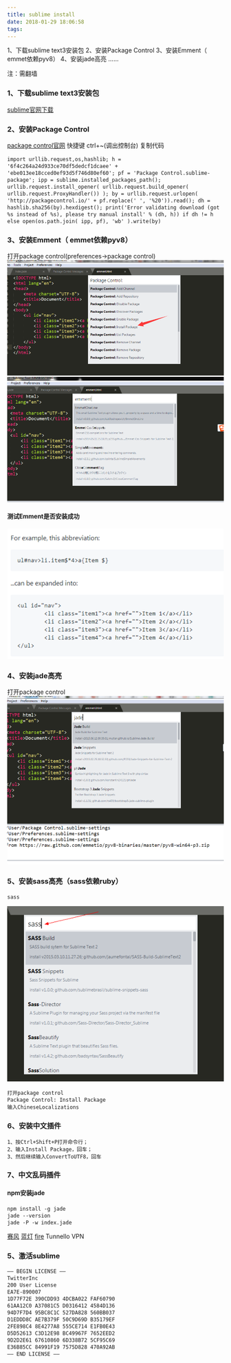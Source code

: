 ```yaml
---
title: sublime install
date: 2018-01-29 18:06:58
tags:
---
```

1、下载sublime text3安装包
2、安装Package Control
3、安装Emment（ emmet依赖pyv8）
4、安装jade高亮
......
<!-- more -->
注：需翻墙
### 1、下载sublime text3安装包
[sublime官网下载](http://www.sublimetext.com/)
### 2、安装Package Control
[package control官网](https://packagecontrol.io/installation)
快捷键 ctrl+~(调出控制台)
复制代码
```
import urllib.request,os,hashlib; h = '6f4c264a24d933ce70df5dedcf1dcaee' + 'ebe013ee18cced0ef93d5f746d80ef60'; pf = 'Package Control.sublime-package'; ipp = sublime.installed_packages_path(); urllib.request.install_opener( urllib.request.build_opener( urllib.request.ProxyHandler()) ); by = urllib.request.urlopen( 'http://packagecontrol.io/' + pf.replace(' ', '%20')).read(); dh = hashlib.sha256(by).hexdigest(); print('Error validating download (got %s instead of %s), please try manual install' % (dh, h)) if dh != h else open(os.path.join( ipp, pf), 'wb' ).write(by)
```
### 3、安装Emment（ emmet依赖pyv8）
打开package control(preferences->package control)
![](sublime-install/emmet1.png)
![](sublime-install/emmet2.png)
#### 测试Emment是否安装成功
![](sublime-install/emmet3.png)
### 4、安装jade高亮
打开package control
![](sublime-install/jade.png)
### 5、安装sass高亮（sass依赖ruby）
	sass
![](sublime-install/sass.png)
~~~
打开package control
Package Control: Install Package
输入ChineseLocalizations
~~~
### 6、安装中文插件
~~~
1、按Ctrl+Shift+P打开命令行；
2、输入Install Package，回车；
3、然后继续输入ConvertToUTF8，回车
~~~
### 7、中文乱码插件

#### npm安装jade
~~~
npm install -g jade
jade --version
jade -P -w index.jade
~~~



[赛风](https://s3.amazonaws.com/0ozb-6kaj-r0p8/zh/download.html)
[蓝灯](https://github.com/getlantern/forum#蓝灯lantern最新版本下载)
[fire](https://www.fanqiangzhe.com/software/)
Tunnello VPN
### 5、激活sublime
~~~
—– BEGIN LICENSE —–
TwitterInc
200 User License
EA7E-890007
1D77F72E 390CDD93 4DCBA022 FAF60790
61AA12C0 A37081C5 D0316412 4584D136
94D7F7D4 95BC8C1C 527DA828 560BB037
D1EDDD8C AE7B379F 50C9D69D B35179EF
2FE898C4 8E4277A8 555CE714 E1FB0E43
D5D52613 C3D12E98 BC49967F 7652EED2
9D2D2E61 67610860 6D338B72 5CF95C69
E36B85CC 84991F19 7575D828 470A92AB
—— END LICENSE ——
~~~
